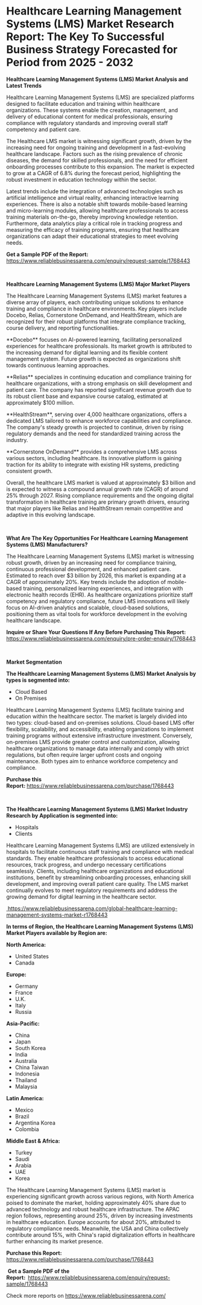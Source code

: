 <p><h1>Healthcare Learning Management Systems (LMS) Market Research Report: The Key To Successful Business Strategy Forecasted for Period from 2025 - 2032</h1></p><p><strong>Healthcare Learning Management Systems (LMS) Market Analysis and Latest Trends</strong></p>
<p><p>Healthcare Learning Management Systems (LMS) are specialized platforms designed to facilitate education and training within healthcare organizations. These systems enable the creation, management, and delivery of educational content for medical professionals, ensuring compliance with regulatory standards and improving overall staff competency and patient care. </p><p>The Healthcare LMS market is witnessing significant growth, driven by the increasing need for ongoing training and development in a fast-evolving healthcare landscape. Factors such as the rising prevalence of chronic diseases, the demand for skilled professionals, and the need for efficient onboarding processes contribute to this expansion. The market is expected to grow at a CAGR of 6.8% during the forecast period, highlighting the robust investment in education technology within the sector.</p><p>Latest trends include the integration of advanced technologies such as artificial intelligence and virtual reality, enhancing interactive learning experiences. There is also a notable shift towards mobile-based learning and micro-learning modules, allowing healthcare professionals to access training materials on-the-go, thereby improving knowledge retention. Furthermore, data analytics play a critical role in tracking progress and measuring the efficacy of training programs, ensuring that healthcare organizations can adapt their educational strategies to meet evolving needs.</p></p>
<p><strong>Get a Sample PDF of the Report:&nbsp;</strong> <a href="https://www.reliablebusinessarena.com/enquiry/request-sample/1768443?utm_campaign=3294&utm_medium=2&utm_source=Github&utm_content=ia&utm_term=11032025&utm_id=healthcare-learning-management-systems-lms">https://www.reliablebusinessarena.com/enquiry/request-sample/1768443</a></p>
<p>&nbsp;</p>
<p><strong>Healthcare Learning Management Systems (LMS) Major Market Players</strong></p>
<p><p>The Healthcare Learning Management Systems (LMS) market features a diverse array of players, each contributing unique solutions to enhance training and compliance in healthcare environments. Key players include Docebo, Relias, Cornerstone OnDemand, and HealthStream, which are recognized for their robust platforms that integrate compliance tracking, course delivery, and reporting functionalities.</p><p>**Docebo** focuses on AI-powered learning, facilitating personalized experiences for healthcare professionals. Its market growth is attributed to the increasing demand for digital learning and its flexible content management system. Future growth is expected as organizations shift towards continuous learning approaches.</p><p>**Relias** specializes in continuing education and compliance training for healthcare organizations, with a strong emphasis on skill development and patient care. The company has reported significant revenue growth due to its robust client base and expansive course catalog, estimated at approximately $100 million.</p><p>**HealthStream**, serving over 4,000 healthcare organizations, offers a dedicated LMS tailored to enhance workforce capabilities and compliance. The company's steady growth is projected to continue, driven by rising regulatory demands and the need for standardized training across the industry.</p><p>**Cornerstone OnDemand** provides a comprehensive LMS across various sectors, including healthcare. Its innovative platform is gaining traction for its ability to integrate with existing HR systems, predicting consistent growth.</p><p>Overall, the healthcare LMS market is valued at approximately $3 billion and is expected to witness a compound annual growth rate (CAGR) of around 25% through 2027. Rising compliance requirements and the ongoing digital transformation in healthcare training are primary growth drivers, ensuring that major players like Relias and HealthStream remain competitive and adaptive in this evolving landscape.</p></p>
<p>&nbsp;</p>
<p><strong>What Are The Key Opportunities For Healthcare Learning Management Systems (LMS) Manufacturers?</strong></p>
<p><p>The Healthcare Learning Management Systems (LMS) market is witnessing robust growth, driven by an increasing need for compliance training, continuous professional development, and enhanced patient care. Estimated to reach over $3 billion by 2026, this market is expanding at a CAGR of approximately 20%. Key trends include the adoption of mobile-based training, personalized learning experiences, and integration with electronic health records (EHR). As healthcare organizations prioritize staff competency and regulatory compliance, future LMS innovations will likely focus on AI-driven analytics and scalable, cloud-based solutions, positioning them as vital tools for workforce development in the evolving healthcare landscape.</p></p>
<p><strong>Inquire or Share Your Questions If Any Before Purchasing This Report:</strong> <a href="https://www.reliablebusinessarena.com/enquiry/pre-order-enquiry/1768443?utm_campaign=3294&utm_medium=2&utm_source=Github&utm_content=ia&utm_term=11032025&utm_id=healthcare-learning-management-systems-lms">https://www.reliablebusinessarena.com/enquiry/pre-order-enquiry/1768443</a></p>
<p>&nbsp;</p>
<p><strong>Market Segmentation</strong></p>
<p><strong>The Healthcare Learning Management Systems (LMS) Market Analysis by types is segmented into:</strong></p>
<p><ul><li>Cloud Based</li><li>On Premises</li></ul></p>
<p><p>Healthcare Learning Management Systems (LMS) facilitate training and education within the healthcare sector. The market is largely divided into two types: cloud-based and on-premises solutions. Cloud-based LMS offer flexibility, scalability, and accessibility, enabling organizations to implement training programs without extensive infrastructure investment. Conversely, on-premises LMS provide greater control and customization, allowing healthcare organizations to manage data internally and comply with strict regulations, but often require larger upfront costs and ongoing maintenance. Both types aim to enhance workforce competency and compliance.</p></p>
<p><strong>Purchase this Report:&nbsp;</strong><a href="https://www.reliablebusinessarena.com/purchase/1768443?utm_campaign=3294&utm_medium=2&utm_source=Github&utm_content=ia&utm_term=11032025&utm_id=healthcare-learning-management-systems-lms">https://www.reliablebusinessarena.com/purchase/1768443</a></p>
<p>&nbsp;</p>
<p><strong>The Healthcare Learning Management Systems (LMS) Market Industry Research by Application is segmented into:</strong></p>
<p><ul><li>Hospitals</li><li>Clients</li></ul></p>
<p><p>Healthcare Learning Management Systems (LMS) are utilized extensively in hospitals to facilitate continuous staff training and compliance with medical standards. They enable healthcare professionals to access educational resources, track progress, and undergo necessary certifications seamlessly. Clients, including healthcare organizations and educational institutions, benefit by streamlining onboarding processes, enhancing skill development, and improving overall patient care quality. The LMS market continually evolves to meet regulatory requirements and address the growing demand for digital learning in the healthcare sector.</p></p>
<p><a href="https://www.reliablebusinessarena.com/global-healthcare-learning-management-systems-market-r1768443?utm_campaign=3294&utm_medium=2&utm_source=Github&utm_content=ia&utm_term=11032025&utm_id=healthcare-learning-management-systems-lms">&nbsp;https://www.reliablebusinessarena.com/global-healthcare-learning-management-systems-market-r1768443</a></p>
<p><strong>In terms of Region, the Healthcare Learning Management Systems (LMS) Market Players available by Region are:</strong></p>
<p>
    <p> <strong> North America: </strong>
        <ul>
            <li>United States</li>
            <li>Canada</li>
        </ul>
        </p> 
    <p> <strong> Europe: </strong>
        <ul>
            <li>Germany</li>
            <li>France</li>
            <li>U.K.</li>
            <li>Italy</li>
            <li>Russia</li>
        </ul>
        </p> 
    <p> <strong> Asia-Pacific: </strong>
        <ul>
            <li>China</li>
            <li>Japan</li>
            <li>South Korea</li>
            <li>India</li>
            <li>Australia</li>
            <li>China Taiwan</li>
            <li>Indonesia</li>
            <li>Thailand</li>
            <li>Malaysia</li>
        </ul>
        </p> 
    <p> <strong> Latin America: </strong>
        <ul>
            <li>Mexico</li>
            <li>Brazil</li>
            <li>Argentina Korea</li>
            <li>Colombia</li>
        </ul>
        </p> 
    <p> <strong> Middle East & Africa: </strong>
        <ul>
            <li>Turkey</li>
            <li>Saudi</li>
            <li>Arabia</li>
            <li>UAE</li>
            <li>Korea</li>
        </ul>
    </p>
    </p>
<p><p>The Healthcare Learning Management Systems (LMS) market is experiencing significant growth across various regions, with North America poised to dominate the market, holding approximately 40% share due to advanced technology and robust healthcare infrastructure. The APAC region follows, representing around 25%, driven by increasing investments in healthcare education. Europe accounts for about 20%, attributed to regulatory compliance needs. Meanwhile, the USA and China collectively contribute around 15%, with China's rapid digitalization efforts in healthcare further enhancing its market presence.</p></p>
<p><strong>Purchase this Report: </strong><a href="https://www.reliablebusinessarena.com/purchase/1768443?utm_campaign=3294&utm_medium=2&utm_source=Github&utm_content=ia&utm_term=11032025&utm_id=healthcare-learning-management-systems-lms">https://www.reliablebusinessarena.com/purchase/1768443</a></p>
<p>&nbsp;<strong>Get a Sample PDF of the Report:&nbsp;&nbsp;</strong><a href="https://www.reliablebusinessarena.com/enquiry/request-sample/1768443?utm_campaign=3294&utm_medium=2&utm_source=Github&utm_content=ia&utm_term=11032025&utm_id=healthcare-learning-management-systems-lms">https://www.reliablebusinessarena.com/enquiry/request-sample/1768443</a></p>
<p><strong></strong></p>
<p>Check more reports on <a href="https://www.reliablebusinessarena.com/?utm_campaign=3294&utm_medium=2&utm_source=Github&utm_content=ia&utm_term=11032025&utm_id=healthcare-learning-management-systems-lms">https://www.reliablebusinessarena.com/</a></p>